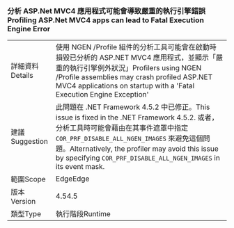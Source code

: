 ### <a name="profiling-aspnet-mvc4-apps-can-lead-to-fatal-execution-engine-error"></a><span data-ttu-id="0194f-101">分析 ASP.Net MVC4 應用程式可能會導致嚴重的執行引擎錯誤</span><span class="sxs-lookup"><span data-stu-id="0194f-101">Profiling ASP.Net MVC4 apps can lead to Fatal Execution Engine Error</span></span>

|   |   |
|---|---|
|<span data-ttu-id="0194f-102">詳細資料</span><span class="sxs-lookup"><span data-stu-id="0194f-102">Details</span></span>|<span data-ttu-id="0194f-103">使用 NGEN /Profile 組件的分析工具可能會在啟動時損毀已分析的 ASP.NET MVC4 應用程式，並顯示「嚴重的執行引擎例外狀況」</span><span class="sxs-lookup"><span data-stu-id="0194f-103">Profilers using NGEN /Profile assemblies may crash profiled ASP.NET MVC4 applications on startup with a 'Fatal Execution Engine Exception'</span></span>|
|<span data-ttu-id="0194f-104">建議</span><span class="sxs-lookup"><span data-stu-id="0194f-104">Suggestion</span></span>|<span data-ttu-id="0194f-105">此問題在 .NET Framework 4.5.2 中已修正。</span><span class="sxs-lookup"><span data-stu-id="0194f-105">This issue is fixed in the .NET Framework 4.5.2.</span></span> <span data-ttu-id="0194f-106">或者，分析工具時可能會藉由在其事件遮罩中指定 <code>COR_PRF_DISABLE_ALL_NGEN_IMAGES</code> 來避免這個問題。</span><span class="sxs-lookup"><span data-stu-id="0194f-106">Alternatively, the profiler may avoid this issue by specifying <code>COR_PRF_DISABLE_ALL_NGEN_IMAGES</code> in its event mask.</span></span>|
|<span data-ttu-id="0194f-107">範圍</span><span class="sxs-lookup"><span data-stu-id="0194f-107">Scope</span></span>|<span data-ttu-id="0194f-108">Edge</span><span class="sxs-lookup"><span data-stu-id="0194f-108">Edge</span></span>|
|<span data-ttu-id="0194f-109">版本</span><span class="sxs-lookup"><span data-stu-id="0194f-109">Version</span></span>|<span data-ttu-id="0194f-110">4.5</span><span class="sxs-lookup"><span data-stu-id="0194f-110">4.5</span></span>|
|<span data-ttu-id="0194f-111">類型</span><span class="sxs-lookup"><span data-stu-id="0194f-111">Type</span></span>|<span data-ttu-id="0194f-112">執行階段</span><span class="sxs-lookup"><span data-stu-id="0194f-112">Runtime</span></span>|

